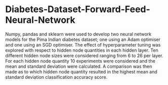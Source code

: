 # Diabetes-Dataset-Forward-Feed-Neural-Network

Numpy, pandas and sklearn were used to develop two neural network models for the Pima Indian diabetes dataset; one using an Adam optimiser 
and one using an SGD optimiser. 
  The effect of hyperparameter tuning was explored with respect to hidden node
  quantities in each hidden layer. Ten different hidden node sizes were considered ranging from 6 to 26 per layer.
  For each hidden node quantity 10 experiments were considered and the mean and standard deviation were calculated. 
  A comparison was then made as to which hidden node quantity resulted in the highest mean and standard deviation
  classification accuracy score. 
